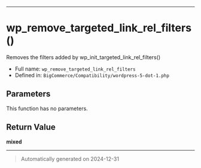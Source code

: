 ***

# wp_remove_targeted_link_rel_filters()

Removes the filters added by wp_init_targeted_link_rel_filters()




* Full name: `wp_remove_targeted_link_rel_filters`
* Defined in: `BigCommerce/Compatibility/wordpress-5-dot-1.php`

## Parameters

This function has no parameters.

## Return Value

**mixed**



***
> Automatically generated on 2024-12-31
